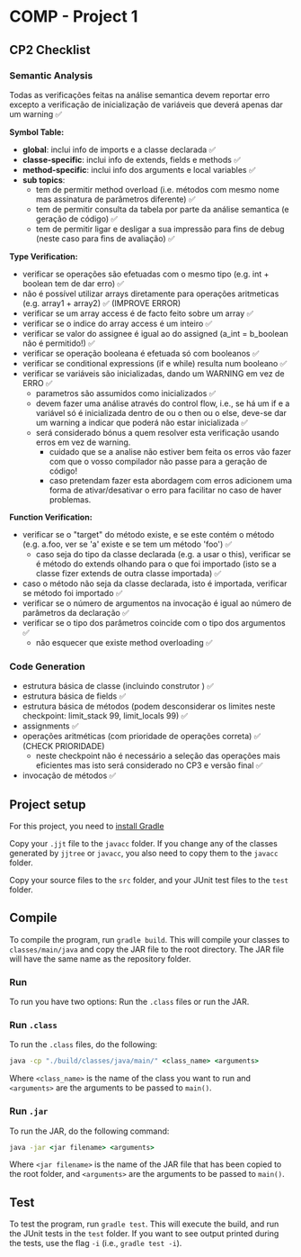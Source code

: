 # COMP - Project 1

## CP2 Checklist

### Semantic Analysis

Todas as verificações feitas na análise semantica devem reportar erro excepto a verificação de inicialização de variáveis que deverá apenas dar um warning ✅

**Symbol Table:**

* **global**: inclui info de imports e a classe declarada ✅
* **classe-specific**: inclui info de extends, fields e methods ✅
* **method-specific**: inclui info dos arguments e local variables ✅
* **sub topics**:
    - tem de permitir method overload (i.e. métodos com mesmo nome mas assinatura de parâmetros diferente) ✅
    - tem de permitir consulta da tabela por parte da análise semantica (e geração de código) ✅
    - tem de permitir ligar e desligar a sua impressão para fins de debug (neste caso para fins de avaliação) ✅

**Type Verification:**

* verificar se operações são efetuadas com o mesmo tipo (e.g. int + boolean tem de dar erro) ✅
* não é possível utilizar arrays diretamente para operações aritmeticas (e.g. array1 + array2) ✅ (IMPROVE ERROR)
* verificar se um array access é de facto feito sobre um array ✅
* verificar se o indice do array access é um inteiro ✅
* verificar se valor do assignee é igual ao do assigned (a_int = b_boolean não é permitido!) ✅
* verificar se operação booleana é efetuada só com booleanos ✅
* verificar se conditional expressions (if e while) resulta num booleano ✅
* verificar se variáveis são inicializadas, dando um WARNING em vez de ERRO ✅
    - parametros são assumidos como inicializados ✅
    - devem fazer uma análise através do control flow, i.e., se há um if e a variável só é inicializada dentro de ou o then ou o else, deve-se dar um warning a indicar que poderá não estar inicializada ✅
    - será considerado bónus a quem resolver esta verificação usando erros em vez de warning.
        - cuidado que se a analise não estiver bem feita os erros vão fazer com que o vosso compilador não passe para a geração de código!
	    - caso pretendam fazer esta abordagem com erros adicionem uma forma de ativar/desativar o erro para facilitar no caso de haver problemas.
			
**Function Verification:**

* verificar se o "target" do método existe, e se este contém o método (e.g. a.foo, ver se 'a' existe e se tem um método 'foo') ✅
    - caso seja do tipo da classe declarada (e.g. a usar o this), verificar se é método do extends olhando para o que foi importado (isto se a classe fizer extends de outra classe importada) ✅
* caso o método não seja da classe declarada, isto é importada, verificar se método foi importado ✅
* verificar se o número de argumentos na invocação é igual ao número de parâmetros da declaração ✅
* verificar se o tipo dos parâmetros coincide com o tipo dos argumentos ✅
    - não esquecer que existe method overloading ✅
    
### Code Generation
* estrutura básica de classe (incluindo construtor <init>) ✅
* estrutura básica de fields ✅
* estrutura básica de métodos (podem desconsiderar os limites neste checkpoint: limit_stack 99, limit_locals 99) ✅
* assignments ✅
* operações aritméticas (com prioridade de operações correta) ✅ (CHECK PRIORIDADE)
    - neste checkpoint não é necessário a seleção das operações mais eficientes mas isto será considerado no CP3 e versão final ✅
* invocação de métodos ✅

## Project setup

For this project, you need to [install Gradle](https://gradle.org/install/)

Copy your ``.jjt`` file to the ``javacc`` folder. If you change any of the classes generated by ``jjtree`` or ``javacc``, you also need to copy them to the ``javacc`` folder.

Copy your source files to the ``src`` folder, and your JUnit test files to the ``test`` folder.

## Compile

To compile the program, run ``gradle build``. This will compile your classes to ``classes/main/java`` and copy the JAR file to the root directory. The JAR file will have the same name as the repository folder.

### Run

To run you have two options: Run the ``.class`` files or run the JAR.

### Run ``.class``

To run the ``.class`` files, do the following:

```cmd
java -cp "./build/classes/java/main/" <class_name> <arguments>
```

Where ``<class_name>`` is the name of the class you want to run and ``<arguments>`` are the arguments to be passed to ``main()``.

### Run ``.jar``

To run the JAR, do the following command:

```cmd
java -jar <jar filename> <arguments>
```

Where ``<jar filename>`` is the name of the JAR file that has been copied to the root folder, and ``<arguments>`` are the arguments to be passed to ``main()``.

## Test

To test the program, run ``gradle test``. This will execute the build, and run the JUnit tests in the ``test`` folder. If you want to see output printed during the tests, use the flag ``-i`` (i.e., ``gradle test -i``).